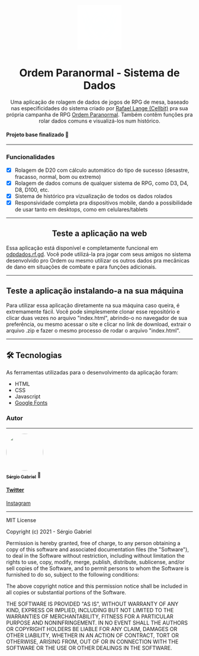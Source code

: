 <h1 align="center">
	<img alt="Logo da Ordem" title="Logo da Ordem" src="./config/logo-ordem-branca.png">
</h1>

<h1 align="center">Ordem Paranormal - Sistema de Dados</h1>
<p align="center">Uma aplicação de rolagem de dados de jogos de RPG de mesa, baseado nas especificidades do sistema criado por <a href="https://twitter.com/cellbit" target="_blank">Rafael Lange (Cellbit)</a> pra sua própria campanha de RPG <a href="https://www.youtube.com/watch?v=SsUWqdWO7OM">Ordem Paranormal</a>. Também contêm funções pra rolar dados comuns e visualizá-los num histórico.</p>
<h4>Projeto base finalizado 🚀</h4>
<hr>
<h3>Funcionalidades</h3>

- [x] Rolagem de D20 com cálculo automático do tipo de sucesso (desastre, fracasso, normal, bom ou extremo)
- [x] Rolagem de dados comuns de qualquer sistema de RPG, como D3, D4, D8, D100, etc.
- [x] Sistema de histórico pra vizualização de todos os dados rolados
- [x] Responsividade completa pra dispositivos mobile, dando a possibilidade de usar tanto em desktops, como em celulares/tablets

<hr>
<h2 align="center">Teste a aplicação na web</h2>
<p>Essa aplicação está disponível e completamente funcional em <a href="http://odpdados.rf.gd/?i=1">odpdados.rf.gd</a>. Você pode utilizá-la pra jogar com seus amigos no sistema desenvolvido pro Ordem ou mesmo utilizar os outros dados pra mecânicas de dano em situações de combate e para funções adicionais.</p>

<hr>
<h2>Teste a aplicação instalando-a na sua máquina</h2>
<p>Para utilizar essa aplicação diretamente na sua máquina caso queira, é extremamente fácil. Você pode simplesmente clonar esse repositório e clicar duas vezes no arquivo "index.html", abrindo-o no navegador de sua preferência, ou mesmo acessar o site e clicar no link de download, extrair o arquivo .zip e fazer o mesmo processo de rodar o arquivo "index.html".</p>

<hr>
<h2>🛠 Tecnologias</h2>

As ferramentas utilizadas para o desenvolvimento da aplicação foram:

- HTML
- CSS
- Javascript
- <a href="https://fonts.google.com/" target="_blank">Google Fonts</a>

### Autor
---

<a href="https://github.com/0horaa">
 <img style="border-radius: 50%;" src="https://github.com/0horaa.png" width="100px;" height="100px" alt=""/>
 <br />
 <sub><b>Sérgio Gabriel</b></sub></a> 🚀


<a href="https://twitter.com/0hora_" target="_blank"><h4>Twitter</h4></a>
<a href="https://www.instagram.com/sergio_gbrl/" target="_blank">Instagram</a>

<hr> 
MIT License

Copyright (c) 2021 - Sérgio Gabriel

Permission is hereby granted, free of charge, to any person obtaining a copy
of this software and associated documentation files (the "Software"), to deal
in the Software without restriction, including without limitation the rights
to use, copy, modify, merge, publish, distribute, sublicense, and/or sell
copies of the Software, and to permit persons to whom the Software is
furnished to do so, subject to the following conditions:

The above copyright notice and this permission notice shall be included in all
copies or substantial portions of the Software.

THE SOFTWARE IS PROVIDED "AS IS", WITHOUT WARRANTY OF ANY KIND, EXPRESS OR
IMPLIED, INCLUDING BUT NOT LIMITED TO THE WARRANTIES OF MERCHANTABILITY,
FITNESS FOR A PARTICULAR PURPOSE AND NONINFRINGEMENT. IN NO EVENT SHALL THE
AUTHORS OR COPYRIGHT HOLDERS BE LIABLE FOR ANY CLAIM, DAMAGES OR OTHER
LIABILITY, WHETHER IN AN ACTION OF CONTRACT, TORT OR OTHERWISE, ARISING FROM,
OUT OF OR IN CONNECTION WITH THE SOFTWARE OR THE USE OR OTHER DEALINGS IN THE
SOFTWARE. 